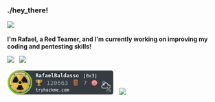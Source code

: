 ### ./hey_there!

<img src="https://i.gifer.com/origin/a1/a19978b49316d96905ac7ae947aba9a9.gif" width="100">

**I'm Rafael, a Red Teamer, and I'm currently working on improving my coding and pentesting skills!**

<a href="https://www.linkedin.com/in/rafaelbaldasso/" target="_blank"><img src="https://img.shields.io/badge/LinkedIn-0077B5?style=for-the-badge&logo=linkedin&logoColor=white"></img></a> &nbsp; <a href="https://twitter.com/rafaelbaldasso" target="_blank"><img src="https://img.shields.io/badge/Twitter-1DA1F2?style=for-the-badge&logo=twitter&logoColor=white"></img></a>  

<a href="https://tryhackme.com/p/RafaelBaldasso" target="_blank"><img src="RafaelBaldasso.png"></img></a>  &nbsp;  <a href="https://app.hackthebox.eu/profile/430331" target="_blank"><img src="https://www.hackthebox.eu/badge/image/430331"></img></a>

<!--- 
https://tryhackme-badges.s3.amazonaws.com/RafaelBaldasso.png
[![Top Langs](https://github-readme-stats.vercel.app/api/top-langs/?username=rafaelbaldasso&layout=compact)](https://github.com/anuraghazra/github-readme-stats)
---!>
